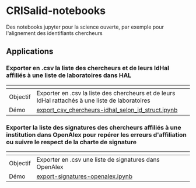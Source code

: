 # CRISalid-notebooks
Des notebooks jupyter pour la science ouverte, par exemple pour l'alignement des identifiants chercheurs
## Applications

### Exporter en .csv la liste des chercheurs et de leurs IdHal affiliés à une liste de laboratoires dans HAL
| <!-- -->| <!-- -->|
| ------ | ----------- |
|Objectif | Exporter en .csv la liste des chercheurs et de leurs IdHal rattachés à une liste de laboratoires|
|Démo | [export_csv_chercheurs-idhal_selon_id_struct.ipynb](demo/export_csv_chercheurs-idhal_selon_id_struct.ipynb)|

### Exporter la liste des signatures des chercheurs affiliés à une institution dans OpenAlex pour repérer les erreurs d'affiliation ou suivre le respect de la charte de signature
| <!-- -->| <!-- -->|
| ------ | ----------- |
|Objectif | Exporter en .csv une liste de signatures dans OpenAlex|
|Démo | [export-signatures-openalex.ipynb](demo/export-signatures-openalex.ipynb)|
